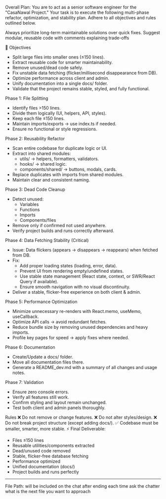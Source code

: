 Overall Plan:
You are to act as a senior software engineer for the "CasaNawal Project." Your task is to execute the following multi-phase refactor, optimization, and stability plan. Adhere to all objectives and rules outlined below.


Always prioritize long-term maintainable solutions over quick fixes. Suggest modular, reusable code with comments explaining trade-offs


🎯 Objectives
- Split large files into smaller ones (≤150 lines).
- Extract reusable code for smarter maintainability.
- Remove unused/dead code safely.
- Fix unstable data fetching (flicker/millisecond disappearance from DB).
- Optimize performance across client and admin.
- Unify documentation into a single docs/ folder.
- Validate that the project remains stable, styled, and fully functional.

Phase 1: File Splitting
- Identify files >150 lines.
- Divide them logically (UI, helpers, API, styles).
- Keep each file ≤150 lines.
- Maintain imports/exports → use index.ts if needed.
- Ensure no functional or style regressions.

Phase 2: Reusability Refactor
- Scan entire codebase for duplicate logic or UI.
- Extract into shared modules:
  - utils/ → helpers, formatters, validators.
  - hooks/ → shared logic.
  - components/shared/ → buttons, modals, cards.
- Replace duplicates with imports from shared modules.
- Maintain clear and consistent naming.

Phase 3: Dead Code Cleanup
- Detect unused:
  - Variables
  - Functions
  - Imports
  - Components/files
- Remove only if confirmed not used anywhere.
- Verify project builds and runs correctly afterward.

Phase 4: Data Fetching Stability (Critical)
- Issue: Data flickers (appears → disappears → reappears) when fetched from DB.
- Fix:
  - Add proper loading states (loading, error, data).
  - Prevent UI from rendering empty/undefined states.
  - Use stable state management (React state, context, or SWR/React Query if available).
  - Ensure smooth navigation with no visual discontinuity.
- Deliver a stable, flicker-free experience on both client & admin.

Phase 5: Performance Optimization
- Minimize unnecessary re-renders with React.memo, useMemo, useCallback.
- Optimize API calls → avoid redundant fetches.
- Reduce bundle size by removing unused dependencies and heavy imports.
- Profile key pages for speed → apply fixes where needed.

Phase 6: Documentation
- Create/Update a docs/ folder.
- Move all documentation files there.
- Generate a README_dev.md with a summary of all changes and usage notes.

Phase 7: Validation
- Ensure zero console errors.
- Verify all features still work.
- Confirm styling and layout remain unchanged.
- Test both client and admin panels thoroughly.

Rules
❌ Do not remove or change features.
❌ Do not alter styles/design.
❌ Do not break project structure (except adding docs/).
✅ Codebase must be smaller, smarter, more stable.
⚡ Final Deliverable:
- Files ≤150 lines
- Reusable utilities/components extracted
- Dead/unused code removed
- Stable, flicker-free database fetching
- Performance optimized
- Unified documentation (docs/)
- Project builds and runs perfectly

---

File Path: will be included on the chat after ending each time ask the chatter what is the next file you want to approach 